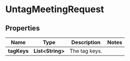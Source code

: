 

# UntagMeetingRequest


## Properties

| Name | Type | Description | Notes |
|------------ | ------------- | ------------- | -------------|
|**tagKeys** | **List&lt;String&gt;** | The tag keys. |  |



